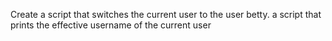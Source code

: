Create a script that switches the current user to the user betty.
a script that prints the effective username of the current user
